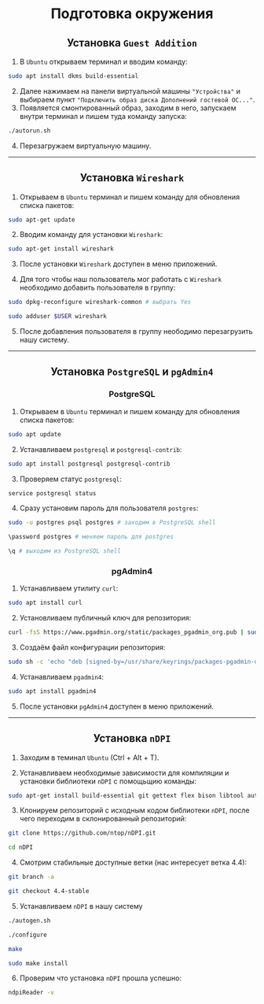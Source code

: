 <h1 align="center">Подготовка окружения</h1>

<h2 align="center">Установка <code>Guest Addition</code></h2>

1. В `Ubuntu` открываем терминал и вводим команду:
```bash
sudo apt install dkms build-essential
```
2. Далее нажимаем на панели виртуальной машины `"Устройства"` и выбираем пункт `"Подключить образ диска Дополнений гостевой ОС..."`.
3. Появляется смонтированный образ, заходим в него, запускаем внутри терминал и пишем туда команду запуска:
```bash
./autorun.sh
```

4. Перезагружаем виртуальную машину.

---

<h2 align="center">Установка <code>Wireshark</code></h2>

1. Открываем в `Ubuntu` терминал и пишем команду для обновления списка пакетов:
```bash
sudo apt-get update 
```
2. Вводим команду  для установки `Wireshark`:
```bash
sudo apt-get install wireshark
```
3. После установки `Wireshark` доступен в меню приложений. 

4. Для того чтобы наш пользователь мог работать с `Wireshark` необходимо добавить пользователя в группу:
```bash
sudo dpkg-reconfigure wireshark-common # выбрать Yes
```
```bash
sudo adduser $USER wireshark
```
5. После добавления пользователя в группу неободимо перезагрузить нашу систему.

---

<h2 align="center">Установка <code>PostgreSQL</code> и <code>pgAdmin4</code></h2>

<h3 align="center">PostgreSQL</h3>

1. Открываем в `Ubuntu` терминал и пишем команду для обновления списка пакетов:
```bash
sudo apt update
```
2. Устанавливаем `postgresql` и `postgresql-contrib`:
```bash
sudo apt install postgresql postgresql-contrib
```
3. Проверяем статус `postgresql`:
```bash
service postgresql status
```
4. Сразу установим пароль для пользователя `postgres`:
```bash
sudo -u postgres psql postgres # заходим в PostgreSQL shell
```
```bash
\password postgres # меняем пароль для postgres
```
```bash
\q # выходим из PostgreSQL shell
```



<h3 align="center">pgAdmin4</h3>

1. Устанавливаем утилиту `curl`:
```bash
sudo apt install curl
```
2. Установливаем публичный ключ для репозитория:
```bash
curl -fsS https://www.pgadmin.org/static/packages_pgadmin_org.pub | sudo gpg --dearmor -o /usr/share/keyrings/packages-pgadmin-org.gpg
```
3. Создаём файл конфигурации репозитория:
```bash
sudo sh -c 'echo "deb [signed-by=/usr/share/keyrings/packages-pgadmin-org.gpg] https://ftp.postgresql.org/pub/pgadmin/pgadmin4/apt/$(lsb_release -cs) pgadmin4 main" > /etc/apt/sources.list.d/pgadmin4.list && apt update'
```
4. Устанавливаем `pgadmin4`:
```bash
sudo apt install pgadmin4
```
5. После установки `pgAdmin4` доступен в меню приложений. 

---

<h2 align="center">Установка <code>nDPI</code></h2>

1. Заходим в теминал `Ubuntu` (Ctrl + Alt + T).

2. Устанавливаем необходимые зависимости для компиляции и установки библиотеки `nDPI` с помощьщию команды:
```bash
sudo apt-get install build-essential git gettext flex bison libtool autoconf automake pkg-config libpcap-dev libjson-c-dev libnuma-dev libpcre2-dev libmaxminddb-dev librrd-dev
```
3. Клонируем репозиторий с исходным кодом библиотеки `nDPI`, после чего переходим в склонированный репозиторий:
```bash
git clone https://github.com/ntop/nDPI.git
```
```bash
cd nDPI
```
4. Смотрим стабильные доступные ветки (нас интересует ветка 4.4):
```bash
git branch -a
```
```bash
git checkout 4.4-stable
```
5. Устанавливаем `nDPI` в нашу систему
```bash
./autogen.sh
```
```bash
./configure
```
```bash
make
```
```bash
sudo make install
```
6. Проверим что установка `nDPI` прошла успешно:
```bash
ndpiReader -v
```

